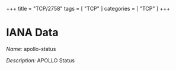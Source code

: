 +++
title = "TCP/2758"
tags = [ "TCP" ]
categories = [ "TCP" ]
+++

# IANA Data

_Name:_ apollo-status

_Description:_ APOLLO Status

